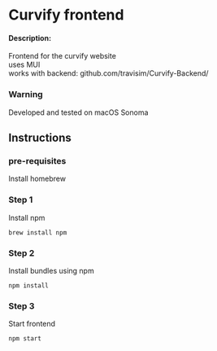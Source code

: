 # Curvify frontend


#### Description:
Frontend for the curvify website  
uses MUI  
works with backend: github.com/travisim/Curvify-Backend/

### Warning 
Developed and tested on macOS Sonoma 

## Instructions
### pre-requisites
Install homebrew  

### Step 1  
Install npm 

```
brew install npm
```

### Step 2  
Install bundles using npm

```
npm install
```

### Step 3
Start frontend

```
npm start
```
